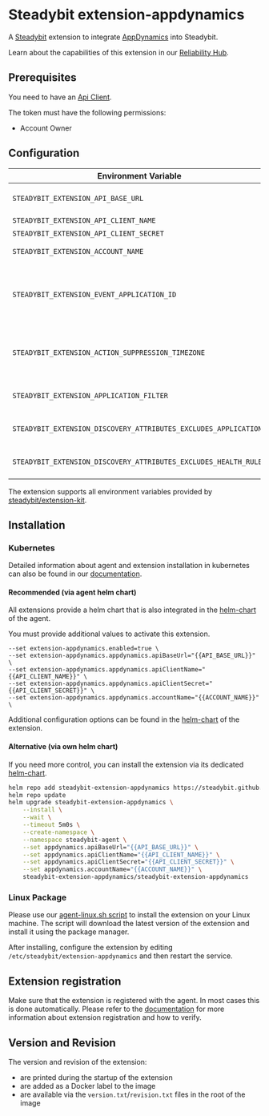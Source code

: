 # Steadybit extension-appdynamics

A [Steadybit](https://www.steadybit.com/) extension to integrate [AppDynamics](https://docs.appdynamics.com/) into Steadybit.

Learn about the capabilities of this extension in our [Reliability Hub](https://hub.steadybit.com/extension/com.steadybit.extension_appdynamics).

## Prerequisites

You need to have an [Api Client](https://docs.appdynamics.com/appd/23.x/latest/en/extend-appdynamics/appdynamics-apis/api-clients).

The token must have the following permissions:
- Account Owner

## Configuration

| Environment Variable                                             | Helm value                                | Meaning                                                                                                                                                                                                         | Required | Default |
|------------------------------------------------------------------|-------------------------------------------|-----------------------------------------------------------------------------------------------------------------------------------------------------------------------------------------------------------------|----------|---------|
| `STEADYBIT_EXTENSION_API_BASE_URL`                               | appdynamics.apiBaseUrl                    | The base url for AppDynamics API Calls, for example `https://XXXXXXXXX.saas.appdynamics.com`                                                                                                                    | yes      |         |
| `STEADYBIT_EXTENSION_API_CLIENT_NAME`                            | appdynamics.apiClientName                 | The name of the API client.                                                                                                                                                                                     | yes      |         |
| `STEADYBIT_EXTENSION_API_CLIENT_SECRET`                          | appdynamics.apiClientSecret               | The secret of the API client.                                                                                                                                                                                   | yes      |         |
| `STEADYBIT_EXTENSION_ACCOUNT_NAME`                               | appdynamics.accountName                   | The name of the AppDynamics account, usually the first part of you url.                                                                                                                                         | yes      |         |
| `STEADYBIT_EXTENSION_EVENT_APPLICATION_ID`                       | appdynamics.eventApplicationID            | The extension reports experiment executions to AppDynamics if an Application Event ID (A manually created Steadybit App is sufficient) is given, which helps you to correlate experiments with your dashboards. | no       |         |
| `STEADYBIT_EXTENSION_ACTION_SUPPRESSION_TIMEZONE`                | appdynamics.actionSuppressionTimezone     | The timezone to enforce for the action suppression action in the form "Europe/Paris", if none, the local one will be determined where the extension is deployed (optional).                                     | no       |         |
| `STEADYBIT_EXTENSION_APPLICATION_FILTER`                         | appdynamics.applicationFilter             | List of Application IDs that should be reported by the extension. If not set, all applications will be discovered.                                                                                              | no       |         |
| `STEADYBIT_EXTENSION_DISCOVERY_ATTRIBUTES_EXCLUDES_APPLICATIONS` | discovery.attributes.excludes.application | List of Application attributes to exclude from discovery.. Checked by key equality and supporting trailing "*"                                                                                                  | no       |         |
| `STEADYBIT_EXTENSION_DISCOVERY_ATTRIBUTES_EXCLUDES_HEALTH_RULES` | discovery.attributes.excludes.healthRule  | List of Health Rule attributes to exclude from discovery.. Checked by key equality and supporting trailing "*"                                                                                                  | no       |         |

The extension supports all environment variables provided by [steadybit/extension-kit](https://github.com/steadybit/extension-kit#environment-variables).

## Installation

### Kubernetes

Detailed information about agent and extension installation in kubernetes can also be found in
our [documentation](https://docs.steadybit.com/install-and-configure/install-agent/install-on-kubernetes).

#### Recommended (via agent helm chart)

All extensions provide a helm chart that is also integrated in the
[helm-chart](https://github.com/steadybit/helm-charts/tree/main/charts/steadybit-agent) of the agent.

You must provide additional values to activate this extension.

```
--set extension-appdynamics.enabled=true \
--set extension-appdynamics.appdynamics.apiBaseUrl="{{API_BASE_URL}}" \
--set extension-appdynamics.appdynamics.apiClientName="{{API_CLIENT_NAME}}" \
--set extension-appdynamics.appdynamics.apiClientSecret="{{API_CLIENT_SECRET}}" \
--set extension-appdynamics.appdynamics.accountName="{{ACCOUNT_NAME}}" \
```

Additional configuration options can be found in
the [helm-chart](https://github.com/steadybit/extension-appdynamics/blob/main/charts/steadybit-extension-appdynamics/values.yaml) of the
extension.

#### Alternative (via own helm chart)

If you need more control, you can install the extension via its
dedicated [helm-chart](https://github.com/steadybit/extension-appdynamics/blob/main/charts/steadybit-extension-appdynamics).

```bash
helm repo add steadybit-extension-appdynamics https://steadybit.github.io/extension-appdynamics
helm repo update
helm upgrade steadybit-extension-appdynamics \
    --install \
    --wait \
    --timeout 5m0s \
    --create-namespace \
    --namespace steadybit-agent \
    --set appdynamics.apiBaseUrl="{{API_BASE_URL}}" \
    --set appdynamics.apiClientName="{{API_CLIENT_NAME}}" \
    --set appdynamics.apiClientSecret="{{API_CLIENT_SECRET}}" \
    --set appdynamics.accountName="{{ACCOUNT_NAME}}" \
    steadybit-extension-appdynamics/steadybit-extension-appdynamics
```

### Linux Package

Please use
our [agent-linux.sh script](https://docs.steadybit.com/install-and-configure/install-agent/install-on-linux-hosts)
to install the extension on your Linux machine. The script will download the latest version of the extension and install
it using the package manager.

After installing, configure the extension by editing `/etc/steadybit/extension-appdynamics` and then restart the service.

## Extension registration

Make sure that the extension is registered with the agent. In most cases this is done automatically. Please refer to
the [documentation](https://docs.steadybit.com/install-and-configure/install-agent/extension-registration) for more
information about extension registration and how to verify.

## Version and Revision

The version and revision of the extension:
- are printed during the startup of the extension
- are added as a Docker label to the image
- are available via the `version.txt`/`revision.txt` files in the root of the image

